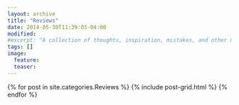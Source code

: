 ```yaml
---
layout: archive
title: "Reviews"
date: 2014-05-30T11:39:03-04:00
modified:
#excerpt: "A collection of thoughts, inspiration, mistakes, and other minutia."
tags: []
image:
  feature:
  teaser:
---
```


<div class="tiles">
{% for post in site.categories.Reviews %}
  {% include post-grid.html %}
{% endfor %}
</div><!-- /.tiles -->